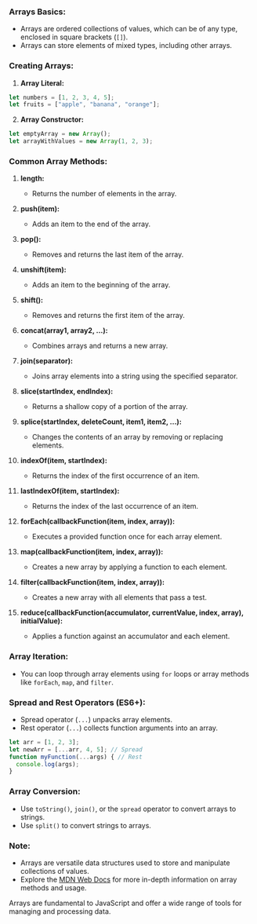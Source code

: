 ### Arrays Basics:

- Arrays are ordered collections of values, which can be of any type, enclosed in square brackets (`[]`).
- Arrays can store elements of mixed types, including other arrays.

### Creating Arrays:

1. **Array Literal:**

```javascript
let numbers = [1, 2, 3, 4, 5];
let fruits = ["apple", "banana", "orange"];
```

2. **Array Constructor:**

```javascript
let emptyArray = new Array();
let arrayWithValues = new Array(1, 2, 3);
```

### Common Array Methods:

1. **length:**
   - Returns the number of elements in the array.

2. **push(item):**
   - Adds an item to the end of the array.

3. **pop():**
   - Removes and returns the last item of the array.

4. **unshift(item):**
   - Adds an item to the beginning of the array.

5. **shift():**
   - Removes and returns the first item of the array.

6. **concat(array1, array2, ...):**
   - Combines arrays and returns a new array.

7. **join(separator):**
   - Joins array elements into a string using the specified separator.

8. **slice(startIndex, endIndex):**
   - Returns a shallow copy of a portion of the array.

9. **splice(startIndex, deleteCount, item1, item2, ...):**
   - Changes the contents of an array by removing or replacing elements.

10. **indexOf(item, startIndex):**
    - Returns the index of the first occurrence of an item.

11. **lastIndexOf(item, startIndex):**
    - Returns the index of the last occurrence of an item.

12. **forEach(callbackFunction(item, index, array)):**
    - Executes a provided function once for each array element.

13. **map(callbackFunction(item, index, array)):**
    - Creates a new array by applying a function to each element.

14. **filter(callbackFunction(item, index, array)):**
    - Creates a new array with all elements that pass a test.

15. **reduce(callbackFunction(accumulator, currentValue, index, array), initialValue):**
    - Applies a function against an accumulator and each element.

### Array Iteration:

- You can loop through array elements using `for` loops or array methods like `forEach`, `map`, and `filter`.

### Spread and Rest Operators (ES6+):

- Spread operator (`...`) unpacks array elements.
- Rest operator (`...`) collects function arguments into an array.

```javascript
let arr = [1, 2, 3];
let newArr = [...arr, 4, 5]; // Spread
function myFunction(...args) { // Rest
  console.log(args);
}
```

### Array Conversion:

- Use `toString()`, `join()`, or the `spread` operator to convert arrays to strings.
- Use `split()` to convert strings to arrays.

### Note:

- Arrays are versatile data structures used to store and manipulate collections of values.
- Explore the [MDN Web Docs](https://developer.mozilla.org/en-US/docs/Web/JavaScript/Reference/Global_Objects/Array) for more in-depth information on array methods and usage.

Arrays are fundamental to JavaScript and offer a wide range of tools for managing and processing data.


